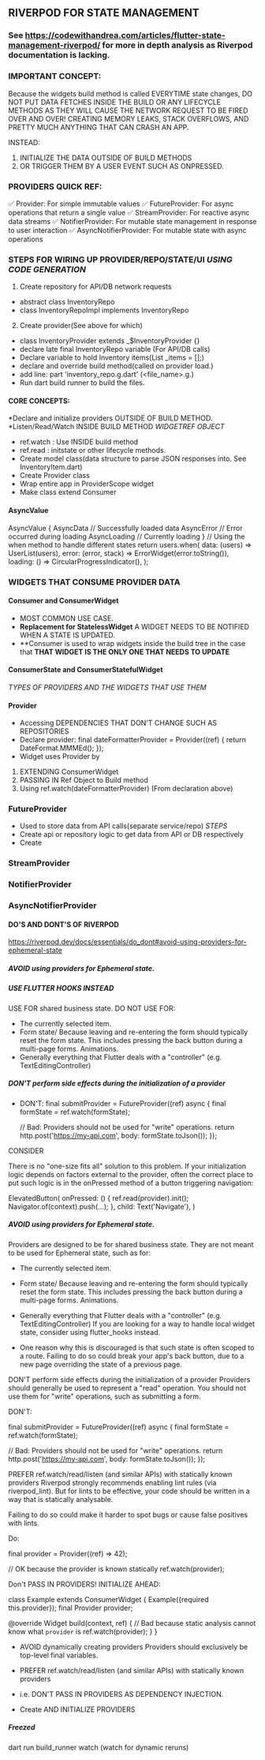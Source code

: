 

## RIVERPOD FOR STATE MANAGEMENT
### See https://codewithandrea.com/articles/flutter-state-management-riverpod/ for more in depth analysis as Riverpod documentation is lacking.

### IMPORTANT CONCEPT:
Because the widgets build method is called EVERYTIME state changes,
DO NOT PUT DATA FETCHES INSIDE THE BUILD OR ANY LIFECYCLE METHODS AS THEY WILL CAUSE THE 
NETWORK REQUEST TO BE FIRED OVER AND OVER! CREATING MEMORY LEAKS, STACK OVERFLOWS, AND 
PRETTY MUCH ANYTHING THAT CAN CRASH AN APP.

INSTEAD:
1. INITIALIZE THE DATA OUTSIDE OF BUILD METHODS
2. OR TRIGGER THEM BY A USER EVENT SUCH AS ONPRESSED.   

### PROVIDERS QUICK REF:
✅ Provider: For simple immutable values
✅ FutureProvider: For async operations that return a single value
✅ StreamProvider: For reactive async data streams
✅ NotifierProvider: For mutable state management in response to user interaction
✅ AsyncNotifierProvider: For mutable state with async operations

### STEPS FOR WIRING UP PROVIDER/REPO/STATE/UI *USING CODE GENERATION*
1. Create repository for API/DB network requests
- abstract class InventoryRepo
- class InventoryRepoImpl implements InventoryRepo
2. Create provider(See above for which)
-  class InventoryProvider extends _$InventoryProvider {}
-  declare late final InventoryRepo variable (For API/DB calls)
-  Declare variable to hold Inventory items(List<InventoryItem> _items = [];)
-  declare and override build method(called on provider load.)
- add line:
part 'inventory_repo.g.dart' (<file_name>.g.<fileExtension>)
- Run dart build runner to build the files.


#### CORE CONCEPTS:
*Declare and initialize providers OUTSIDE OF BUILD METHOD.
*Listen/Read/Watch INSIDE BUILD METHOD
*WIDGETREF OBJECT*
- ref.watch : Use INSIDE build method
- ref.read : initstate or other lifecycle methods.
- Create model class(data structure to parse JSON responses into. See InventoryItem.dart)
- Create Provider class
- Wrap entire app in ProviderScope widget
- Make class extend Consumer

#### AsyncValue
AsyncValue<T> {
  AsyncData<T>    // Successfully loaded data
  AsyncError      // Error occurred during loading
  AsyncLoading    // Currently loading
}
// Using the when method to handle different states
return users.when(
  data: (users) => UserList(users),
  error: (error, stack) => ErrorWidget(error.toString()),
  loading: () => CircularProgressIndicator(),
);

### WIDGETS THAT CONSUME PROVIDER DATA
#### Consumer and ConsumerWidget
- MOST COMMON USE CASE. 
- **Replacement for StatelessWidget**
A WIDGET NEEDS TO BE NOTIFIED WHEN A STATE IS UPDATED.
- **Consumer is used to wrap widgets inside the build tree in the case that **THAT WIDGET IS THE ONLY ONE THAT NEEDS TO UPDATE**

#### ConsumerState and ConsumerStatefulWidget

*TYPES OF PROVIDERS AND THE WIDGETS THAT USE THEM*

#### Provider
- Accessing DEPENDENCIES THAT DON'T CHANGE SUCH AS REPOSITORIES
- Declare provider:
final dateFormatterProvider = Provider<DateFormat>((ref) {
  return DateFormat.MMMEd();
});
- Widget uses Provider by 
1. EXTENDING ConsumerWidget
2. PASSING IN Ref Object to Build method
3. Using ref.watch(dateFormatterProvider) (From declaration above)

### FutureProvider
- Used to store data from API calls(separate service/repo)
*STEPS*
- Create api or repository logic to get data from API or DB respectively
- Create   

### StreamProvider


### NotifierProvider


### AsyncNotifierProvider



#### DO'S AND DONT'S OF RIVERPOD
https://riverpod.dev/docs/essentials/do_dont#avoid-using-providers-for-ephemeral-state

##### AVOID using providers for Ephemeral state.
##### USE FLUTTER HOOKS INSTEAD
USE FOR shared business state.
DO NOT USE FOR:
- The currently selected item.
- Form state/ Because leaving and re-entering the form should typically reset the form state. This includes pressing the back button during a multi-page forms.
Animations.
- Generally everything that Flutter deals with a "controller" (e.g. TextEditingController)

##### DON'T perform side effects during the initialization of a provider
- DON'T:
final submitProvider = FutureProvider((ref) async {
  final formState = ref.watch(formState);

  // Bad: Providers should not be used for "write" operations.
  return http.post('https://my-api.com', body: formState.toJson());
});

CONSIDER

There is no "one-size fits all" solution to this problem.
If your initialization logic depends on factors external to the provider, often the correct place to put such logic is in the onPressed method of a button triggering navigation:

ElevatedButton(
  onPressed: () {
    ref.read(provider).init();
    Navigator.of(context).push(...);
  },
  child: Text('Navigate'),
)

##### AVOID using providers for Ephemeral state.
Providers are designed to be for shared business state. They are not meant to be used for Ephemeral state, such as for:

- The currently selected item.
- Form state/ Because leaving and re-entering the form should typically reset the form state. This includes pressing the back button during a multi-page forms.
Animations.
- Generally everything that Flutter deals with a "controller" (e.g. TextEditingController)
If you are looking for a way to handle local widget state, consider using flutter_hooks instead.

- One reason why this is discouraged is that such state is often scoped to a route.
Failing to do so could break your app's back button, due to a new page overriding the state of a previous page.

DON'T perform side effects during the initialization of a provider
Providers should generally be used to represent a "read" operation. You should not use them for "write" operations, such as submitting a form.

DON'T:

final submitProvider = FutureProvider((ref) async {
  final formState = ref.watch(formState);

  // Bad: Providers should not be used for "write" operations.
  return http.post('https://my-api.com', body: formState.toJson());
});

PREFER ref.watch/read/listen (and similar APIs) with statically known providers
Riverpod strongly recommends enabling lint rules (via riverpod_lint).
But for lints to be effective, your code should be written in a way that is statically analysable.

Failing to do so could make it harder to spot bugs or cause false positives with lints.

Do:

final provider = Provider((ref) => 42);

// OK because the provider is known statically
ref.watch(provider);

Don't PASS IN PROVIDERS! INITIALIZE AHEAD:

class Example extends ConsumerWidget {
  Example({required this.provider});
  final Provider<int> provider;

  @override
  Widget build(context, ref) {
    // Bad because static analysis cannot know what `provider` is
    ref.watch(provider);
  }
}

- AVOID dynamically creating providers
Providers should exclusively be top-level final variables.

- PREFER ref.watch/read/listen (and similar APIs) with statically known providers
- i.e. DON'T PASS IN PROVIDERS AS DEPENDENCY INJECTION.
- Create AND INITIALIZE PROVIDERS

##### Freezed
dart run build_runner watch (watch for dynamic reruns)
